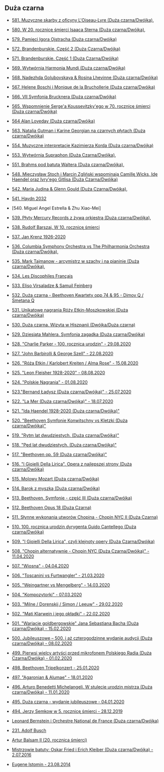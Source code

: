 ## Duża czarna

 * [581. Muzyczne skarby z oficyny L'Oiseau-Lyre (Duża czarna/Dwójka)](https://static.prsa.pl/a854b012-2411-41e5-97f3-93940c2e42d1.mp3?source=MAIN_PLAYER_PR_V2),

 * [580. W 20. rocznicę śmierci Isaaca Sterna (Duża czarna/Dwójka)](https://static.prsa.pl/66f3d75a-2fed-4233-82fc-7cd966b921d7.mp3?source=MAIN_PLAYER_PR_V2),

 * [579. Pamięci Igora Ojstracha (Duża czarna/Dwójka)](https://static.prsa.pl/eb195953-6b49-4a94-aaf7-293188f6979e.mp3?source=MAIN_PLAYER_PR_V2)

* [572. Brandenburskie. Część 2 (Duża Czarna/Dwójka)](https://static.prsa.pl/3347d1c1-2a00-47c5-8780-c463481272c0.mp3?source=MAIN_PLAYER_PR_V2)

* [571. Brandenburskie. Część 1 (Duża Czarna/Dwójka)](https://static.prsa.pl/7b4b3695-e875-410f-9c46-eefc3b2d1427.mp3?source=MAIN_PLAYER_PR_V2)

* [569. Wytwórnia Harmonia Mundi (Duża czarna/Dwójka)](https://static.prsa.pl/bf51c850-4f8d-4daa-a00d-f40a0098a98c.mp3?source=MAIN_PLAYER_PR_V2)

* [568. Nadezhda Golubovskaya & Rosina Lhevinne (Duża czarna/Dwójka)](https://static.prsa.pl/7a80b2c1-1bce-4ea0-b134-d7b2a6cd0a7a.mp3?source=MAIN_PLAYER_PR_V2)

* [567. Helene Boschi i Monique de la Bruchollerie (Duża czarna/Dwójka)](https://static.prsa.pl/445f18fb-a065-4a8f-ad23-6f3b8e5321e8.mp3?source=MAIN_PLAYER_PR_V2)

* [566. VII Symfonia Brucknera (Duża czarna/Dwójka)](https://static.prsa.pl/58baa1a6-eea9-41ce-a4eb-f70090ae155a.mp3?source=MAIN_PLAYER_PR_V2)

* [565. Wspomnienie Serge'a Koussevitzky'ego w 70. rocznicę śmierci  (Duża czarna/Dwójka)](https://static.prsa.pl/254eb6a5-a094-460d-bb2c-ff1efa34653f.mp3?source=MAIN_PLAYER_PR_V2)

* [564 Alan Loveday  (Duża czarna/Dwójka)](https://static.prsa.pl/9e02032a-5a73-492a-987e-a8ee720d5f8a.mp3?source=MAIN_PLAYER_PR_V2)

 * [563. Natalia Gutman i Karine Georgian na czarnych płytach (Duża czarna/Dwójka)](https://static.prsa.pl/3400526f-471a-4e22-9d80-e525df6da034.mp3?source=MAIN_PLAYER_PR_V2)

* [554. Muzyczne interpretacje Kazimierza Korda (Duża czarna/Dwójka)](https://static.prsa.pl/ed7a5343-1956-4162-b2c2-c95531c7cc71.mp3?source=MAIN_PLAYER_PR_V2)

* [553. Wytwórnia Supraphon (Duża Czarna/Dwójka)](https://static.prsa.pl/060b8351-f1d3-4def-bd61-0597df39a149.mp3?source=MAIN_PLAYER_PR_V2),


* [551. Brahms pod batutą Waltera (Duża czarna/Dwójka)](https://static.prsa.pl/dade0a6d-e5c0-4f4c-b36b-1ccb2cec6124.mp3?source=MAIN_PLAYER_PR_V2),

* [548. Mieczysław Stoch i Marcin Zgliński wspominają Camillę Wicks, Idę Haendel oraz Ivry'ego Gitlisa (Duża Czarna/Dwójka)](https://static.prsa.pl/7b1cf063-04dd-441b-bc44-0a9e5ea3d7e4.mp3?source=MAIN_PLAYER_PR_V2)


* [542. Maria Judina & Glenn Gould (Duża Czarna/Dwójka)](https://static.prsa.pl/54080f57-a18f-40ef-93b3-fd4778c8a2c1.mp3?source=MAIN_PLAYER_PR_V2),

* [541. Haydn 2032](https://static.prsa.pl/498cf48d-9989-4696-b2dc-6f4bb6e929fd.mp3?source=PAGE_PLAYER_PR_V2)

* [540. Miguel Angel Estrella & Zhu Xiao-Mei]

* [539. Płyty Mercury Records z żywą orkiestrą (Duża czarna/Dwójka)](https://static.prsa.pl/f5b268b3-80ef-40ee-b402-47be4a22e828.mp3?source=MAIN_PLAYER_PR_V2),

* [538. Rudolf Barszaj. W 10. rocznicę śmierci](https://static.prsa.pl/842bc26a-e61e-4c92-9009-46cfb8262d7f.mp3?source=MAIN_PLAYER_PR_V2)

* [537. Jan Krenz 1926-2020](https://static.prsa.pl/f2ee9ba9-183f-4d82-91f6-6efc08f961cf.mp3?source=PAGE_PLAYER_PR_V2)

 * [536. Columbia Symphony Orchestra vs The Philharmonia Orchestra (Duża czarna/Dwójka)](https://static.prsa.pl/319c645d-c13d-4789-970b-cd0e41d46184.mp3?source=MAIN_PLAYER_PR_V2),

 * [535. Mark Tajmanow - arcymistrz w szachy i na pianinie (Duża czarna/Dwójka)](https://static.prsa.pl/63f2172c-3503-440b-a9ce-909e6e319667.mp3?source=MAIN_PLAYER_PR_V2),

* [534. Les Discophiles Français](https://static.prsa.pl/929175e4-85c1-43e7-982d-978445d4278e.mp3?source=MAIN_PLAYER_PR_V2)

* [533. Eliso Virsaladze & Samuil Feinberg](https://static.prsa.pl/f65417a4-3ce7-4d7d-85a8-fc1f2da55864.mp3?source=PAGE_PLAYER_PR_V2)

* [532. Duża czarna - Beethoven Kwartety opp 74 & 95 - Dimov Q / Smetana Q](https://static.prsa.pl//static.prsa.pl/bc197f3d-605e-435d-aaec-59c2b92d3a4d.mp3?source=PAGE_PLAYER_PR_V2)

* [531. Unikatowe nagrania Róży Etkin-Moszkowskiej (Duża czarna/Dwójka)](https://static.prsa.pl/197a3555-d74a-483b-821a-aadc3c8daf57.mp3?source=MAIN_PLAYER_PR_V2)

 * [530. Duża czarna. Wizyta w Hiszpanii (Dwójka/Duża czarna)](https://static.prsa.pl/abd6c87c-e57f-4ea5-952b-1906682ac68c.mp3?source=MAIN_PLAYER_PR_V2)

 * [529. Dziesiąta Mahlera. Symfonia zagadka (Duża czarna/Dwójka)](https://static.prsa.pl/e1381955-83eb-4ed3-bd8d-233d0ca09ddf.mp3?source=MAIN_PLAYER_PR_V2)

 * [528. "Charlie Parker - 100. rocznica urodzin" - 29.08.2020](https://static.prsa.pl//static.prsa.pl/4cd37fd5-8370-40b8-8174-09e2a10daf43.mp3?source=PAGE_PLAYER_PR_V2)

* [527. "John Barbirolli & George Szell" - 22.08.2020](https://static.prsa.pl//static.prsa.pl/b723e899-76d9-4e23-980b-ea093a69d415.mp3?source=PAGE_PLAYER_PR_V2)


* [526. "Róża Etkin / Karlobert Kreiten / Alma Rose" - 15.08.2020](https://static.prsa.pl//static.prsa.pl/54126305-e365-4298-85a6-626d75e66193.mp3?source=PAGE_PLAYER_PR_V2)

* [525. "Leon Fleisher 1928-2020" - 08.08.2020](https://static.prsa.pl//static.prsa.pl/c48851b7-4b92-47ed-9050-1c59d6180781.mp3?source=PAGE_PLAYER_PR_V2)

* [524. "Polskie Nagrania" - 01.08.2020](https://static.prsa.pl//static.prsa.pl/96d6fc45-de02-41d8-a98d-98e2853bc64d.mp3?source=PAGE_PLAYER_PR_V2)

* [523."Bernand Ładysz (Duża czarna/Dwójka)" - 25.07.2020](http://static.polskieradio.pl/0f187753-9a64-43e7-b3a2-f7fb46281278.mp3?source=MAIN_PLAYER_PR_V2)

* [522. "La Mer (Duża czarna/Dwójka)" - 18.07.2020](https://static.prsa.pl//static.prsa.pl/a06da8f5-1f59-43d0-82e3-246f2307f6ae.mp3?source=PAGE_PLAYER_PR_V2)

* [521. "Ida Haendel 1928-2020 (Duża czarna/Dwójka)"](https://static.prsa.pl//static.prsa.pl/47587730-39ca-466c-95cc-e6daca248537.mp3?source=PAGE_PLAYER_PR_V2)

* [520. "Beethoven Symfonie Konwitschny vs Kletzki (Duża czarna/Dwójka)"](https://static.prsa.pl//static.prsa.pl/b9218433-8d2c-47bd-8041-0348116a8785.mp3?source=PAGE_PLAYER_PR_V2)

* [519. "Rytm lat dwudziestych. (Duża czarna/Dwójka)"](http://static.polskieradio.pl/eebb6a5f-0fd0-47bc-9c4a-25220d4364a6.mp3?source=MAIN_PLAYER_PR_V2)

* [518. "Pęd lat dwudziestych. (Duża czarna/Dwójka)"](http://static.polskieradio.pl/0bf57050-1524-42b3-8e67-09f1130865b1.mp3?source=MAIN_PLAYER_PR_V2)

* [517. "Beethoven op. 59 (Duża czarna/Dwójka)"](https://static.prsa.pl//static.prsa.pl/4fb59cc9-d40e-4088-8e04-c3e9058e5316.mp3?source=PAGE_PLAYER_PR_V2)

* [516. "I Gioielli Della Lirica". Opera z najlepszej strony (Duża czarna/Dwójka)](https://static.prsa.pl/1162eabf-bf18-4aa8-b7f3-3de2af9b8745.mp3?source=MAIN_PLAYER_PR_V2)

* [515. Molowy Mozart (Duża czarna/Dwójka)](https://static.prsa.pl//static.prsa.pl/0cc049dc-52d1-4b11-be37-0da5c83d6d9b.mp3?source=PAGE_PLAYER_PR_V2)

 * [514. Barok z myszką (Duża czarna/Dwójka)](https://static.prsa.pl/af6a9178-09a0-44e1-a192-999dd6b33cff.mp3?source=MAIN_PLAYER_PR_V2)

 * [513. Beethoven. Symfonie - część III (Duża czarna/Dwójka)](https://static.prsa.pl/d452e527-d010-42e4-8414-10dae041c9ff.mp3?source=MAIN_PLAYER_PR_V2)

 * [512. Beethoven Opus 18 (Duża Czarna)](https://static.prsa.pl//static.prsa.pl/db8d1052-f67f-4f0b-a880-6e0bb67062df.mp3?source=PAGE_PLAYER_PR_V2)

 * [511. Słynne wykonania utworów Chopina - Chopin NYC II (Duża Czarna)](https://static.prsa.pl/028332ff-0920-41c6-abe0-f6504d1719cb.mp3?source=MAIN_PLAYER_PR_V2)

 * [510. 100. rocznica urodzin dyrygenta Guido Cantellego (Duża czarna/Dwójka)](https://static.prsa.pl/30bf3f61-aa2f-4463-bbbf-8f000c6c0618.mp3?source=MAIN_PLAYER_PR_V2)

 * [509. "I Gioielli Della Lirica", czyli klejnoty opery (Duża Czarna/Dwójka)](https://static.prsa.pl/342818a8-2fbc-4993-8988-fb57bb508517.mp3?source=MAIN_PLAYER_PR_V2)

 * [508. "Chopin alternatywnie - Chopin NYC (Duża Czarna/Dwójka)" - 11.04.2020](https://static.prsa.pl/e09a5958-e5f1-4c33-948f-e1ebe4bcf18f.mp3?source=MAIN_PLAYER_PR_V2)

 * [507. "Wiosna" - 04.04.2020](https://static.prsa.pl//static.prsa.pl/036825ae-ad91-4ba9-bbe4-a25ebbe61531.mp3?source=PAGE_PLAYER_PR_V2)

 * [506. "Toscanini vs Furtwangler" - 21.03.2020](https://static.prsa.pl//static.prsa.pl/fb84582e-33ab-4808-ab9c-e1002dee8b63.mp3?source=PAGE_PLAYER_PR_V2)

 * [505. "Weingartner vs Mengelberg" - 14.03.2020](https://static.prsa.pl//static.prsa.pl/94c3fbee-8428-4d9a-993f-2f723a43463f.mp3?source=PAGE_PLAYER_PR_V2)

 * [504. "Kompozytorki" - 07.03.2020](https://static.prsa.pl//static.prsa.pl/65487e98-d042-41b1-8f68-2ca51ce13106.mp3?source=PAGE_PLAYER_PR_V2)

 * [503. "Milne / Dorenskij / Simon / Leeuw" - 29.02.2020](https://static.prsa.pl//static.prsa.pl/b2ef8f98-cde8-472b-ac33-78c2d2229a00.mp3?source=PAGE_PLAYER_PR_V2)

 * [502. "Mati Klarwein i jego okładki" - 22.02.2020](https://static.prsa.pl//static.prsa.pl/162bfce9-3d2e-4778-9099-ebbe274508c9.mp3?source=PAGE_PLAYER_PR_V2)

* [501. "Wariacje goldbergowskie" Jana Sebastiana Bacha (Duża czarna/Dwójka) - 15.02.2020](https://static.prsa.pl/0288f802-62da-4927-b0d4-576ad8ea7953.mp3?source=MAIN_PLAYER_PR_V2)

* [500. Jubileuszowe – 500. i aż czterogodzinne wydanie audycji (Duża czarna/Dwójka) - 08.02.2020](https://static.prsa.pl/6d20564c-5f98-4d92-ac7c-bb3021290e3f.mp3?source=MAIN_PLAYER_PR_V2)

* [499. Pierwsi wielcy artyści przed mikrofonem Polskiego Radia (Duża Czarna/Dwójka) - 01.02.2020](https://static.prsa.pl/a1a8588e-7894-4047-9b53-12a873ec795f.mp3?source=MAIN_PLAYER_PR_V2)

* [498. Beethoven Tripelkonzert - 25.01.2020](https://static.prsa.pl//static.prsa.pl/17a22d94-62bf-4f33-879a-db781a198be0.mp3?source=PAGE_PLAYER_PR_V2)

* [497. "Agaronian & Alumae" - 18.01.2020](https://static.prsa.pl//static.prsa.pl/f4ae5a31-7dd8-4932-8b3e-f690a0bdefd9.mp3?source=PAGE_PLAYER_PR_V2)

* [496. Arturo Benedetti Michelangeli. W stulecie urodzin mistrza (Duża czarna/Dwójka) - 11.01.2020](https://static.prsa.pl/5eaa53ce-1c64-4299-80bc-550d49ba4a50.mp3?source=MAIN_PLAYER_PR_V2)

* [495. Duża czarna - wydanie jubileuszowe - 04.01.2020](https://static.prsa.pl/c94610d9-c58b-4760-b173-7de4663c0044.mp3?source=MAIN_PLAYER_PR_V2)

* [494. Jerzy Semkow w 5. rocznicę śmierci - 28.12.2019](https://static.prsa.pl//static.prsa.pl/66408ffe-f7fc-4c10-b435-7b7839573a4c.mp3?source=PAGE_PLAYER_PR_V2)

* [Leonard Bernstein i Orchestre National de France (Duża czarna/Dwójka)](https://static.prsa.pl/b0fdd53a-55a3-489e-afc5-3af22091a5d0.mp3?source=MAIN_PLAYER_PR_V2)

* [231. Adolf Busch](https://static.prsa.pl//static.prsa.pl/6191687c-d4f5-4140-a4bb-4ac50d686e7e.mp3?source=PAGE_PLAYER_PR_V2)

* [Artur Balsam II (20. rocznica śmierci)](https://static.prsa.pl//static.prsa.pl/b4d78127-ebb4-4946-b34c-4f4848fba450.mp3?source=PAGE_PLAYER_PR_V2)

* [Mistrzowie batuty: Oskar Fried i Erich Kleiber (Duża czarna/Dwójka) - 2.07.2016](https://static.prsa.pl/d48c0278-cbbd-46dd-addf-3d5dded0bbc9.mp3?source=MAIN_PLAYER_PR_V2)

* [Eugene Istomin - 23.08.2014](https://static.prsa.pl/static.prsa.pl/3852c582-e1fb-4584-b66c-7d2c6a66a164.mp3?source=PAGE_PLAYER_PR_V2)
